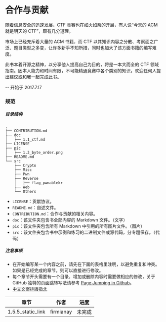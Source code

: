 # 合作与贡献
随着信息安全的迅速发展，CTF 竞赛也在如火如荼的开展，有人说“今天的 ACM 就是明天的 CTF”，颇有几分道理。

市场上已经充斥着大量的 ACM 书籍，而 CTF 以其知识内容之分散、考察面之广泛、题目类型之多变，让许多新手不知所措，同时也加大了该方面书籍的编写难度。

此书本着开源之精神，以分享他人提高自己为目的，将是一本大而全的 CTF 领域指南。因本人能力和时间有限，不可能精通竞赛中各个类别的知识，欢迎任何人提出建议或和我一起完成此书。

-- 开始于 2017.7.17

### 规范
##### 目录结构
```
.
├── CONTRIBUTION.md
├── doc
│   ├── 1.1_ctf.md
├── LICENSE
├── pic
│   ├── 1.3_byte_order.png
├── README.md
└── src
    ├── Crypto
    ├── Misc
    ├── Pwn
    ├── Reverse
    │   ├── flag_pwnablekr
    ├── Web
    └── Others
```
- `LICENSE`：贡献协议。
- `README.md`：自述文件。
- `CONTRIBUTION.md`：合作与贡献的相关内容。
- `doc`：该文件夹包含书全部内容的 Markdown 文件。（文字）
- `pic`：该文件夹包含所有 Markdown 中引用的所有图片文件。（图片）
- `src`：该文件夹包含书中示例和练习的二进制文件或源代码，分专题保存。（代码）

##### 注意事项
- 在开始编写某一个内容之前，请先在下面的表格里注明，以避免重复和冲突。如果是已经完成的章节，则可以直接进行修改。
- 每个章节开头需要有一个目录，增加或删除内容时需要做相应的修改，关于 GitHub 独特的页面跳转写法请参考 [Page Jumping in Github](https://github.com/firmianay/Life-long-Learner/blob/master/misc/github-tips.md#page-jumping-in-github)。
- [中文文案排版指北](https://github.com/sparanoid/chinese-copywriting-guidelines)


章节 | 作者 | 进度
--- | --- | ---
1.5.5_static_link | firmianay | 未完成

